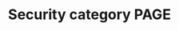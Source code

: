 ---
title: "Security category PAGE"
permalink: /sec/
layout: category
author_profile: true
taxonomy: sec
---